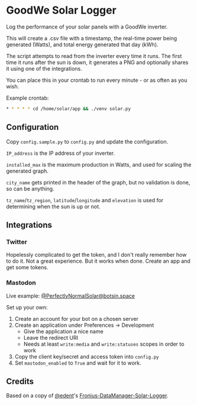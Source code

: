 # GoodWe Solar Logger

Log the performance of your solar panels with a GoodWe inverter.

This will create a .csv file with a timestamp, the real-time power being generated (Watts), and total energy generated that day (kWh).

The script attempts to read from the inverter every time it runs. The first time it runs after the sun is down, it generates a PNG and optionally shares it using one of the integrations.

You can place this in your crontab to run every minute - or as often as you wish.

Example crontab:

```bash
* * * * * cd /home/solar/app && ./venv solar.py
```

## Configuration

Copy `config.sample.py` to `config.py` and update the configuration.

`IP_address` is the IP address of your inverter.

`installed_max` is the maximum production in Watts, and used for scaling the generated graph.

`city_name` gets printed in the header of the graph, but no validation is done, so can be anything.

`tz_name`/`tz_region`, `latitude`/`longitude` and `elevation` is used for determining when the sun is up or not.

## Integrations

### Twitter

Hopelessly complicated to get the token, and I don't really remember how to do it. Not a great experience. But it works when done. Create an app and get some tokens.

### Mastodon

Live example: [@PerfectlyNormalSolar@botsin.space](https://botsin.space/@PerfectlyNormalSolar)

Set up your own:

1. Create an account for your bot on a chosen server
2. Create an application under Preferences -> Development
    * Give the application a nice name
    * Leave the redirect URI
    * Needs at least `write:media` and `write:statuses` scopes in order to work
3. Copy the client key/secret and access token into `config.py`
4. Set `mastodon_enabled` to `True` and wait for it to work.

## Credits

Based on a copy of [@edent](https://github.com/edent/)'s [Fronius-DataManager-Solar-Logger](https://github.com/edent/Fronius-DataManager-Solar-Logger).
